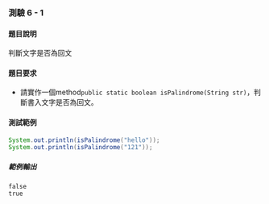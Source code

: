 ### 測驗 6 - 1

#### 題目說明
判斷文字是否為回文

#### 題目要求
 - 請實作一個method`public static boolean isPalindrome(String str)`，判斷書入文字是否為回文。

#### 測試範例
```java
System.out.println(isPalindrome("hello"));
System.out.println(isPalindrome("121"));
```

##### 範例輸出

```
false
true
```